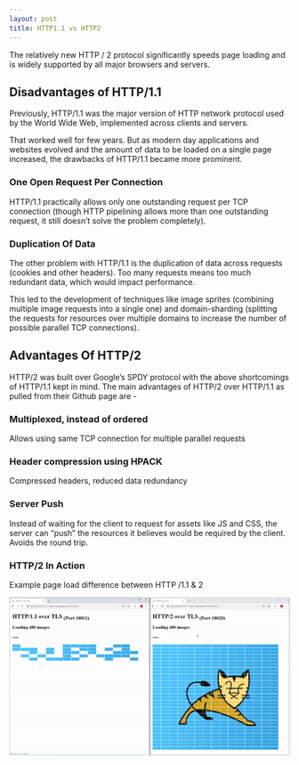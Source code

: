 ```yaml
---
layout: post
title: HTTP1.1 vs HTTP2
---
```


The relatively new HTTP / 2 protocol significantly speeds page loading and is widely supported by all major browsers and servers.

## Disadvantages of HTTP/1.1

Previously, HTTP/1.1 was the major version of HTTP network protocol used by the World Wide Web, implemented across clients and servers.

That worked well for few years. But as modern day applications and websites evolved and the amount of data to be loaded on a single page increased, the drawbacks of HTTP/1.1 became more prominent.

### One Open Request Per Connection

HTTP/1.1 practically allows only one outstanding request per TCP connection (though HTTP pipelining allows more than one outstanding request, it still doesn’t solve the problem completely).

### Duplication Of Data

The other problem with HTTP/1.1 is the duplication of data across requests (cookies and other headers). Too many requests means too much redundant data, which would impact performance.

This led to the development of techniques like image sprites (combining multiple image requests into a single one) and domain-sharding (splitting the requests for resources over multiple domains to increase the number of possible parallel TCP connections).

## Advantages Of HTTP/2

HTTP/2 was built over Google’s SPDY protocol with the above shortcomings of HTTP/1.1 kept in mind. The main advantages of HTTP/2 over HTTP/1.1 as pulled from their Github page are -

### Multiplexed, instead of ordered

Allows using same TCP connection for multiple parallel requests

### Header compression using HPACK

Compressed headers, reduced data redundancy

### Server Push

Instead of waiting for the client to request for assets like JS and CSS, the server can “push” the resources it believes would be required by the client. Avoids the round trip.

### HTTP/2 In Action

Example page load difference between HTTP /1.1 & 2

<img src="https://raw.githubusercontent.com/notkiran/blog/master/img/blog/21_10/http_1.1vs2.gif" alt="http1.1vs2 gif">
